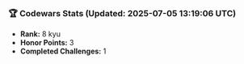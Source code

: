 ### 🏆 Codewars Stats (Updated: 2025-07-05 13:19:06 UTC)

- **Rank:** 8 kyu
- **Honor Points:** 3
- **Completed Challenges:** 1
